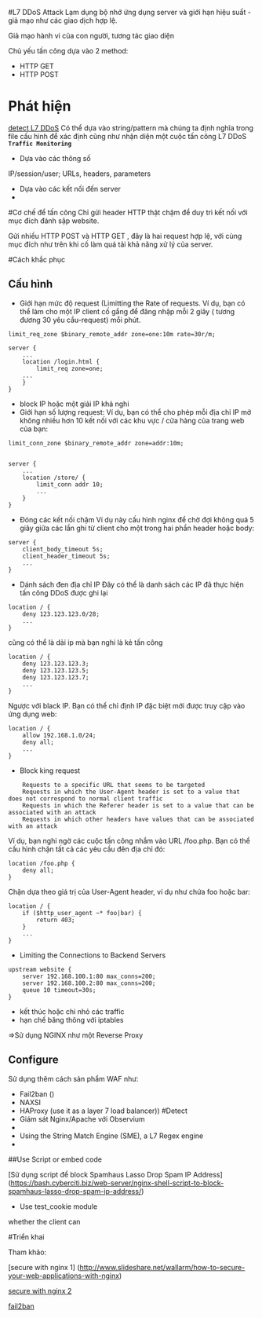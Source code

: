   #L7 DDoS Attack
Lạm dụng bộ nhớ ứng dụng server và giới hạn hiệu suất - giả mạo như các giao dịch hợp lệ.

Giả mạo hành vi của con người, tương tác giao diện

Chủ yếu tấn công dựa vào 2 method:
* HTTP GET
* HTTP POST

# Phát hiện
[detect L7 DDoS](http://bit.ly/2aOCe68)
Có thể dựa vào string/pattern mà chúng ta định nghĩa trong file cấu hình để xác định cũng như nhận diện một cuộc tấn công L7 DDoS 
**`Traffic Monitoring`**

* Dựa vào các thông số

 IP/session/user; URLs, headers, parameters

* Dựa vào các kết nối đến server
* 

#Cơ chế để tấn công
Chỉ gửi header HTTP thật chậm để duy trì kết nối với mục đích đánh sập website.

Gửi nhiều HTTP POST và HTTP GET , đây là hai request hợp lệ, với cùng mục đích như trên khi cố làm quá tải khả năng xử lý của server.

#Cách khắc phục
## Cấu hình
* Giới hạn mức độ request (Limitting the Rate of requests. Ví dụ, bạn có thể làm cho một IP client cố gắng để đăng nhập mỗi 2 giây ( tương đương 30 yêu cầu-request) mỗi phút.
```
limit_req_zone $binary_remote_addr zone=one:10m rate=30r/m;

server {
    ...
    location /login.html {
        limit_req zone=one;
    ...
    }
}
```

* block IP hoặc một giải IP khả nghi
* Giới hạn số lượng request:
Ví dụ, bạn có thể cho phép mỗi địa chỉ IP mở không nhiều hơn 10 kết nối với các khu vực / cửa hàng của trang web của bạn:
```
limit_conn_zone $binary_remote_addr zone=addr:10m;


server {
    ...
    location /store/ {
        limit_conn addr 10;
        ...
    }
}
```
* Đóng các kết nối chậm
Ví dụ này cấu hình nginx để chờ đợi không quá 5 giây giữa các lần ghi từ client cho một trong hai phần header hoặc body: 

```
server {
    client_body_timeout 5s;
    client_header_timeout 5s;
    ...
}
```
* Dánh sách đen địa chỉ IP 
Đây có thể là danh sách các IP đã thực hiện tấn công DDoS được ghi lại

```
location / {
    deny 123.123.123.0/28;
    ...
}
```
cũng có thể là dải ip mà bạn nghi là kẻ tấn công

```
location / {
    deny 123.123.123.3;
    deny 123.123.123.5;
    deny 123.123.123.7;
    ...
}
```
Ngược với black IP. Bạn có thể chỉ định IP đặc biệt mới được truy cập vào ứng dụng web:

```
location / {
    allow 192.168.1.0/24;
    deny all;
    ...
}
```

* Block king request
```
    Requests to a specific URL that seems to be targeted
    Requests in which the User-Agent header is set to a value that does not correspond to normal client traffic
    Requests in which the Referer header is set to a value that can be associated with an attack
    Requests in which other headers have values that can be associated with an attack
```
Ví dụ, bạn nghi ngờ các cuộc tấn công nhắm vào URL /foo.php. Bạn có thể cấu hình chặn tất cả các yêu cầu đên địa chỉ đó: 
```
location /foo.php {
    deny all;
}
```
Chặn dựa theo giá trị của User-Agent header, ví dụ như chứa foo hoặc bar:
```
location / {
    if ($http_user_agent ~* foo|bar) {
        return 403;
    }
    ...
}
```

* Limiting the Connections to Backend Servers

```
upstream website {
    server 192.168.100.1:80 max_conns=200;
    server 192.168.100.2:80 max_conns=200;
    queue 10 timeout=30s;
}
```


* kết thúc hoặc chi nhỏ các traffic
* hạn chế băng thông với iptables

=>Sử dụng NGINX như một Reverse Proxy
## Configure
Sử dụng thêm cách sản phẩm WAF như:
* Fail2ban ()
* NAXSI
* HAProxy (use it as a layer 7 load balancer))
#Detect
* Giám sát Nginx/Apache với Observium
*
* Using the String Match Engine (SME), a L7 Regex engine
*
##Use Script or embed code

[Sử dụng script để block Spamhaus Lasso Drop Spam IP Address] (https://bash.cyberciti.biz/web-server/nginx-shell-script-to-block-spamhaus-lasso-drop-spam-ip-address/)
* Use test_cookie module

whether the client can


#Triển khai

Tham khảo:

[secure with nginx 1] (http://www.slideshare.net/wallarm/how-to-secure-your-web-applications-with-nginx)

[secure with nginx 2](https://www.nginx.com/blog/mitigating-os-attacks-with-nginx-and-nginx-plus/)

[fail2ban](https://blog.bullten.com/mitigating-layer7-http-flood-with-nginxfail2ban/)
